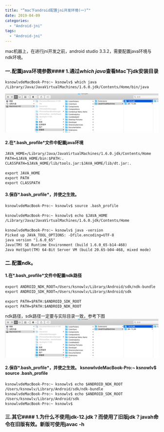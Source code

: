 ```yaml
---
title: "”mac下android配置jni开发环境(一)“"
date: 2019-04-09
categories:
  - "Android-jni"
tags:
  - "Android-jni"
---
```

<!--more-->

mac机器上，在进行jni开发之前，android studio 3.3.2，需要配置java环境与ndk环境。

### 一.配置java环境参数#### 1.通过*which java*查看Mac下jdk安装目录

	ksnowlvdeMacBook-Pro:~ ksnowlv$ which java
 	/Library/Java/JavaVirtualMachines/1.6.0.jdk/Contents/Home/bin/java

![image](/images/post/2019-04-09-macxia-pei-zhi-jnikai-fa-huan-jing-1/jdk-path.png) 
#### 2.在*.bash_profile*文件中配置java环境
	JAVA_HOME=/Library/Java/JavaVirtualMachines/1.6.0.jdk/Contents/Home
	PATH=$JAVA_HOME/bin:$PATH:.
	CLASSPATH=$JAVA_HOME/lib/tools.jar:$JAVA_HOME/lib/dt.jar:.

	export JAVA_HOME
	export PATH
	export CLASSPATH


#### 3.保存*.bash_profile*，并使之生效。
	ksnowlvdeMacBook-Pro:~ ksnowlv$ source .bash_profile
	
	ksnowlvdeMacBook-Pro:~ ksnowlv$ echo $JAVA_HOME
	/Library/Java/JavaVirtualMachines/1.6.0.jdk/Contents/Home
	
	ksnowlvdeMacBook-Pro:~ ksnowlv$ java -version
	Picked up JAVA_TOOL_OPTIONS: -Dfile.encoding=UTF-8
	java version "1.6.0_65"
	Java(TM) SE Runtime Environment (build 1.6.0_65-b14-468)
	Java HotSpot(TM) 64-Bit Server VM (build 20.65-b04-468, mixed mode)
	
### 二.配置ndk。
#### 1.在*.bash_profile*文件中配置ndk路径

 	export ANDROID_NDK_ROOT=/Users/ksnowlv/Library/Android/sdk/ndk-bundle 
 	export ANDROID_SDK_ROOT=/Users/ksnowlv/Library/Android/sdk

 	export PATH=$PATH:$ANDROID_SDK_ROOT  
 	export PATH=$PATH:$ANDROID_NDK_ROOT 
	
ndk路径，sdk路径一定要与实际目录一致，参考下图	
![image](/images/post/2019-04-09-macxia-pei-zhi-jnikai-fa-huan-jing-1/jdk-path.png) 

#### 2.保存*.bash_profile*，并使之生效。	ksnowlvdeMacBook-Pro:~ ksnowlv$ source .bash_profile
	ksnowlvdeMacBook-Pro:~ ksnowlv$ echo $ANDROID_NDK_ROOT
	/Users/ksnowlv/Library/Android/sdk/ndk-bundle
	ksnowlvdeMacBook-Pro:~ ksnowlv$ echo $ANDROID_SDK_ROOT
	/Users/ksnowlv/Library/Android/sdk
	ksnowlvdeMacBook-Pro:~ ksnowlv$ 
	
### 三.其它#### 1.为什么不使用jdk-12.jdk？而使用了旧版jdk？javah命令在旧版有效。新版可使用javac -h

